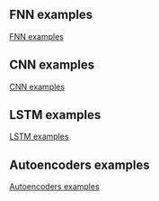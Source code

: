 ## FNN examples

[FNN examples](examples/fnn/fnn-examples.md)

## CNN examples

[CNN examples](examples/cnn/cnn-examples.md)

## LSTM examples

[LSTM examples](examples/lstm/lstm-examples.md)

## Autoencoders examples

[Autoencoders examples](examples/ae/autoencoder-examples.md)

